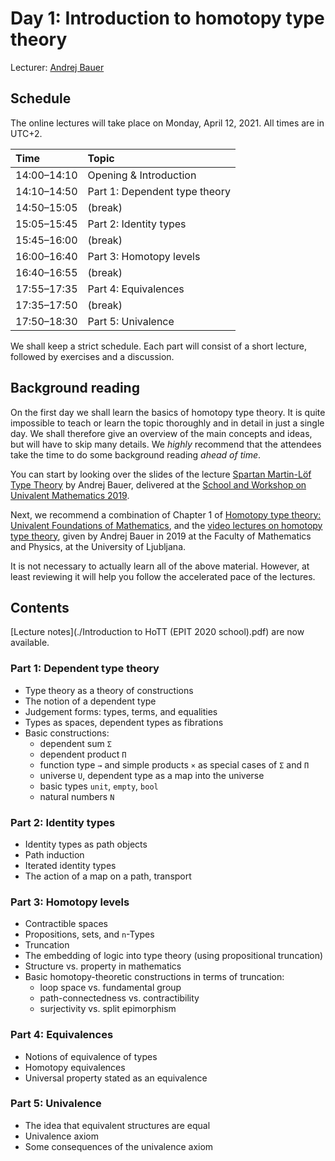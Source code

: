 # Day 1: Introduction to homotopy type theory

Lecturer: [Andrej Bauer](http://www.andrej.com/)

## Schedule

The online lectures will take place on Monday, April 12, 2021.
All times are in UTC+2.

| Time        | Topic                                      |
|:------------|:-------------------------------------------|
| 14:00–14:10 | Opening & Introduction                     |
| 14:10–14:50 | Part 1: Dependent type theory              |
| 14:50–15:05 | (break)                                    |
| 15:05–15:45 | Part 2: Identity types                     |
| 15:45–16:00 | (break)                                    |
| 16:00–16:40 | Part 3: Homotopy levels                    |
| 16:40–16:55 | (break)                                    |
| 17:55–17:35 | Part 4: Equivalences                       |
| 17:35–17:50 | (break)                                    |
| 17:50–18:30 | Part 5: Univalence                         |

We shall keep a strict schedule. Each part will consist of a short lecture, followed by exercises and a discussion.


## Background reading

On the first day we shall learn the basics of homotopy type theory. It is quite impossible to teach or learn the topic
thoroughly and in detail in just a single day. We shall therefore give an overview of the main concepts and ideas, but
will have to skip many details. We *highly* recommend that the attendees take the time to do some background reading
*ahead of time*.

You can start by looking over the slides of the lecture [Spartan Martin-Löf Type
Theory](https://github.com/UniMath/Schools/raw/master/2019-04-Birmingham/Part1_Spartan_Type_Theory/Spartan-Type-Theory.pdf)
by Andrej Bauer, delivered at the [School and Workshop on Univalent Mathematics
2019](https://unimath.github.io/bham2019/).

Next, we recommend a combination of Chapter 1 of [Homotopy type theory: Univalent Foundations of
Mathematics](https://homotopytypetheory.org/book/), and the [video lectures on homotopy type
theory](https://github.com/andrejbauer/homotopy-type-theory-course#homotopy-type-theory), given by Andrej Bauer in 2019
at the Faculty of Mathematics and Physics, at the University of Ljubljana.

It is not necessary to actually learn all of the above material. However, at least reviewing it will help you follow the
accelerated pace of the lectures.


## Contents

[Lecture notes](./Introduction to HoTT (EPIT 2020 school).pdf) are now available.

### Part 1: Dependent type theory

* Type theory as a theory of constructions
* The notion of a dependent type
* Judgement forms: types, terms, and equalities
* Types as spaces, dependent types as fibrations
* Basic constructions:
    * dependent sum `Σ`
    * dependent product `Π`
    * function type `→` and simple products `×` as special cases of `Σ` and `Π`
    * universe `U`, dependent type as a map into the universe
    * basic types `unit`, `empty`, `bool`
    * natural numbers `N`


### Part 2: Identity types

* Identity types as path objects
* Path induction
* Iterated identity types
* The action of a map on a path, transport


### Part 3: Homotopy levels

* Contractible spaces
* Propositions, sets, and `n`-Types
* Truncation
* The embedding of logic into type theory (using propositional truncation)
* Structure vs. property in mathematics
* Basic homotopy-theoretic constructions in terms of truncation:
    * loop space vs. fundamental group
    * path-connectedness vs. contractibility
    * surjectivity vs. split epimorphism


### Part 4: Equivalences

* Notions of equivalence of types
* Homotopy equivalences
* Universal property stated as an equivalence


### Part 5: Univalence

* The idea that equivalent structures are equal
* Univalence axiom
* Some consequences of the univalence axiom
